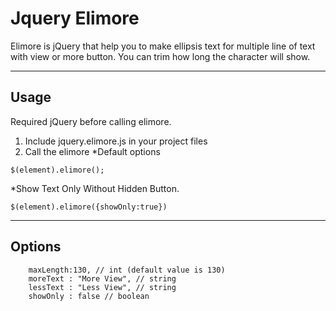 # Jquery Elimore

Elimore is jQuery that help you to make ellipsis text for multiple line of text with view or more button. You can trim how long the character will show.

---

## Usage

Required jQuery before calling elimore.

1. Include jquery.elimore.js in your project files
2. Call the elimore
*Default options
```
$(element).elimore();
```
*Show Text Only Without Hidden Button.
```
$(element).elimore({showOnly:true})
```
---

## Options

```
	maxLength:130, // int (default value is 130)
	moreText : "More View", // string
	lessText : "Less View", // string
	showOnly : false // boolean
```




